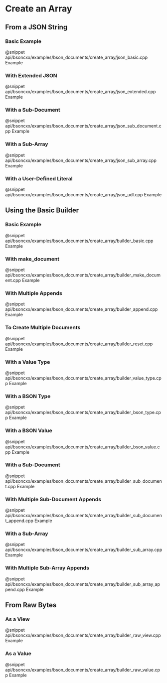 # Create an Array

## From a JSON String

### Basic Example

@snippet api/bsoncxx/examples/bson_documents/create_array/json_basic.cpp Example

### With Extended JSON

@snippet api/bsoncxx/examples/bson_documents/create_array/json_extended.cpp Example

### With a Sub-Document

@snippet api/bsoncxx/examples/bson_documents/create_array/json_sub_document.cpp Example

### With a Sub-Array

@snippet api/bsoncxx/examples/bson_documents/create_array/json_sub_array.cpp Example

### With a User-Defined Literal

@snippet api/bsoncxx/examples/bson_documents/create_array/json_udl.cpp Example

## Using the Basic Builder

### Basic Example

@snippet api/bsoncxx/examples/bson_documents/create_array/builder_basic.cpp Example

### With make_document

@snippet api/bsoncxx/examples/bson_documents/create_array/builder_make_document.cpp Example

### With Multiple Appends

@snippet api/bsoncxx/examples/bson_documents/create_array/builder_append.cpp Example

### To Create Multiple Documents

@snippet api/bsoncxx/examples/bson_documents/create_array/builder_reset.cpp Example

### With a Value Type

@snippet api/bsoncxx/examples/bson_documents/create_array/builder_value_type.cpp Example

### With a BSON Type

@snippet api/bsoncxx/examples/bson_documents/create_array/builder_bson_type.cpp Example

### With a BSON Value

@snippet api/bsoncxx/examples/bson_documents/create_array/builder_bson_value.cpp Example

### With a Sub-Document

@snippet api/bsoncxx/examples/bson_documents/create_array/builder_sub_document.cpp Example

### With Multiple Sub-Document Appends

@snippet api/bsoncxx/examples/bson_documents/create_array/builder_sub_document_append.cpp Example

### With a Sub-Array

@snippet api/bsoncxx/examples/bson_documents/create_array/builder_sub_array.cpp Example

### With Multiple Sub-Array Appends

@snippet api/bsoncxx/examples/bson_documents/create_array/builder_sub_array_append.cpp Example

## From Raw Bytes

### As a View

@snippet api/bsoncxx/examples/bson_documents/create_array/builder_raw_view.cpp Example

### As a Value

@snippet api/bsoncxx/examples/bson_documents/create_array/builder_raw_value.cpp Example
